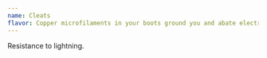 ```yaml
---
name: Cleats
flavor: Copper microfilaments in your boots ground you and abate electrical shock.
---
```

Resistance to lightning.
